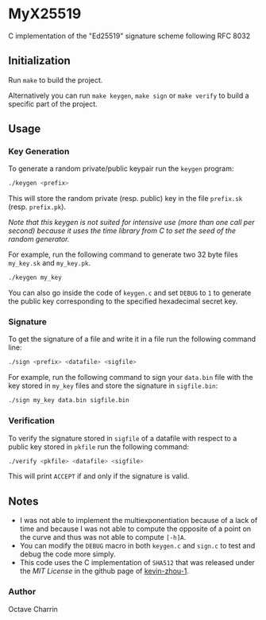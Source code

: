 # MyX25519
C implementation of the "Ed25519" signature scheme following RFC 8032

## Initialization

Run `make` to build the project.

Alternatively you can run `make keygen`, `make sign` or `make verify` to build a specific part of the project.

## Usage

### Key Generation

To generate a random private/public keypair run the `keygen` program:
```bash
./keygen <prefix>
```

This will store the random private (resp. public) key in the file `prefix.sk` (resp. `prefix.pk`).

*Note that this keygen is not suited for intensive use (more than one call per second) because it uses the time library from C to set the seed of the random generator.*

For example, run the following command to generate two 32 byte files `my_key.sk` and `my_key.pk`.
```bash
./keygen my_key
```

You can also go inside the code of `keygen.c` and set `DEBUG` to `1` to generate the public key corresponding to the specified hexadecimal secret key.

### Signature

To get the signature of a file and write it in a file run the following command line:
```bash
./sign <prefix> <datafile> <sigfile>
```

For example, run the following command to sign your `data.bin` file with the key stored in `my_key` files and store the signature in `sigfile.bin`:
```bash
./sign my_key data.bin sigfile.bin
```

### Verification

To verify the signature stored in `sigfile` of a datafile with respect to a public key stored in `pkfile` run the following command:
```bash
./verify <pkfile> <datafile> <sigfile>
```
This will print `ACCEPT` if and only if the signature is valid.

## Notes

- I was not able to implement the multiexponentiation because of a lack of time and because I was not able to compute the opposite of a point on the curve and thus was not able to compute `[-h]A`.
- You can modify the `DEBUG` macro in both `keygen.c` and `sign.c` to test and debug the code more simply.
- This code uses the C implementation of `SHA512` that was released under the *MIT License* in the github page of [kevin-zhou-1](https://github.com/kevin-zhou-1/sha512-c). 

### Author
Octave Charrin